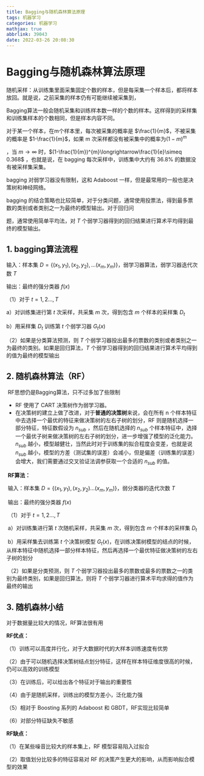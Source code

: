 ```yaml
---
title: Bagging与随机森林算法原理
tags: 机器学习
categories: 机器学习
mathjax: true
abbrlink: 39043
date: 2022-03-26 20:08:30
---
```


# Bagging与随机森林算法原理

随机采样：从训练集里面采集固定个数的样本，但是每采集一个样本后，都将样本放回。就是说，之前采集的样本仍有可能继续被采集到，

Bagging算法一般会随机采集和训练样本数一样的个数的样本。这样得到的采样集和训练集样本的个数相同，但是样本内容不同。

对于某一个样本，在m个样本里，每次被采集的概率是 $\frac{1}{m}$，不被采集的概率是 $1-\frac{1}{m}$，如果 m 次采样都没有被采集中的概率为$(1-m)^{m}$ 

，当 $m\longrightarrow \infty$ 时，$(1-\frac{1}{m})^{m}\longrightarrow\frac{1}{e}\simeq 0.368$ ，也就是说，在 bagging 每次采样中，训练集中大约有 36.8% 的数据没有被采样集采集。

bagging 对弱学习器没有限制，这和 Adaboost 一样，但是最常用的一般也是决策树和神经网络。

bagging 的结合策略也比较简单，对于分类问题，通常使用投票法，得到最多票数的类别或者类别之一为最终的模型输出。对于回归问

题，通常使用简单平均法，对 $T$ 个弱学习器得到的回归结果进行算术平均得到最终的模型输出。



## 1. bagging算法流程

输入：样本集 $D = \{(x_{1},y_{1}),(x_{2},y_2),\dots(x_{m},y_{m})\}$，弱学习器算法，弱学习器迭代次数 $T$ 

输出：最终的强分类器 $f(x)$

（1）对于 $t=1,2\dots,T$

a）对训练集进行第 $t$ 次采样，共采集 $m$ 次，得到包含 $m$ 个样本的采样集 $D_{t}$

b）用采样集 $D_{t}$ 训练第 $t$ 个弱学习器 $G_{t}(x)$

（2）如果是分类算法预测，则 $T$ 个弱学习器投出最多的票数的类别或者类别之一为最终的类别。如果是回归算法，$T$ 个弱学习器得到的回归结果进行算术平均得到的值为最终的模型输出



## 2. 随机森林算法（RF）

​	RF思想仍是Bagging算法，只不过多加了些限制		

* RF 使用了 CART 决策树作为弱学习器。
* 在决策树的建立上做了改进，对于**普通的决策树**来说，会在所有 n 个样本特征中去选择一个最优的特征来做决策树的左右子树的划分，RF 则是随机选择一部分特征，特征数假设为 $n_{sub}$ ，然后在随机选择的 $n_{sub}$ 个样本特征中，选择一个最优子树来做决策树的左右子树的划分，进一步增强了模型的泛化能力。$n_{sub}$ 越小，模型越健壮，当然此时对于训练集的拟合程度会变差，也就是说 $n_{sub}$ 越小，模型的方差（测试集的误差）会减小，但是偏差（训练集的误差）会增大，我们需要通过交叉验证法调参获取一个合适的 $n_{sub}$ 的值。

​	**RF算法：**

​	输入：样本集 $D=\{(x_{1},y_{1}),(x_{2},y_{2})\dots(x_{m},y_{m})\}$，弱分类器的迭代次数 $T$

​	输出：最终的强分类器 $f(x)$ 

​	（1）对于 $t=1,2\dots,T$

​	a）对训练集进行第 $t$ 次随机采样，共采集 $m$ 次，得到包含 $m$ 个样本的采样集 $D_{t}$

​	b）用采样集去训练第 $t$ 个决策树模型 $G_{t}(x)$，在训练决策树模型的结点的时候，从样本特征中随机选择一部分样本特征，然后再选择一个最优特征做决策树的左右子树的划分

​	（2）如果是分类预测，则 $T$ 个弱学习器投出最多的票数或最多的票数之一的类别为最终类别，如果是回归算法，则将 $T$ 个弱学习器进行算术平均求得的值作为最终的输出


## 3. 随机森林小结

对于数据量比较大的情况，RF算法很有用

**RF优点：**

（1）训练可以高度并行化，对于大数据时代的大样本训练速度有优势

（2）由于可以随机选择决策树结点划分特征，这样在样本特征维度很高的时候，仍可以高效的训练模型

（3）在训练后，可以给出各个特征对于输出的重要性

（4）由于是随机采样，训练出的模型方差小，泛化能力强

（5）相对于 Boosting 系列的 Adaboost 和 GBDT，RF实现比较简单

（6）对部分特征缺失不敏感

**RF缺点：**

（1）在某些噪音比较大的样本集上，RF 模型容易陷入过拟合

（2）取值划分比较多的特征容易对 RF 的决策产生更大的影响，从而影响拟合模型的效果
